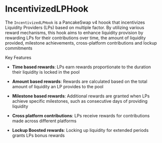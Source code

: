 # IncentivizedLPHook

The `IncentivizedLPHook` is a PancakeSwap v4 hoook that incentivizes Liquidity Providers (LPs) based on multiple factor. By utilizing various reward mechanisms, this hook aims to enhance liquidity provision by rewarding LPs for their contributions over time, the amount of liquidity provided, milestone achievements, cross-platform contributions and lockup commitments

Key Features

- **Time based rewards**: LPs earn rewards proportionate to the duration their liquidity is locked in the pool

- **Amount based rewards**: Rewards are calculated based on the total amount of liquidity an LP provides to the pool

- **Milestone based rewards**: Additional rewards are granted when LPs
  achieve specific milestones, such as consecutive days of providing liquidity

- **Cross platform contributions**: LPs receive rewards for contributions made across different platforms

- **Lockup Boosted rewards**: Locking up liquidity for extended periods grants LPs bonus rewards
